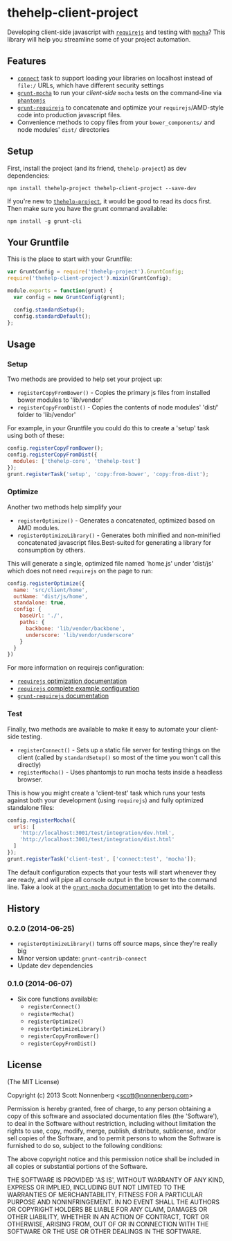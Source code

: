 # thehelp-client-project

Developing client-side javascript with [`requirejs`](http://requirejs.org/) and testing with [`mocha`](http://visionmedia.github.io/mocha/)? This library will help you streamline some of your project automation.

## Features

* [`connect`](https://github.com/gruntjs/grunt-contrib-connect) task to support loading your libraries on localhost instead of `file:/` URLs, which have different security settings
* [`grunt-mocha`](https://github.com/kmiyashiro/grunt-mocha) to run your _client-side_ `mocha` tests on the command-line via [`phantomjs`](http://phantomjs.org/)
* [`grunt-requirejs`](https://github.com/asciidisco/grunt-requirejs) to concatenate and optimize your `requirejs`/AMD-style code into production javascript files.
* Convenience methods to copy files from your `bower_components/` and node modules' `dist/` directories

## Setup

First, install the project (and its friend, `thehelp-project`) as dev dependencies:

```
npm install thehelp-project thehelp-client-project --save-dev
```

If you're new to [`thehelp-project`](https://github.com/thehelp/project), it would be good to read its docs first. Then make sure you have the grunt command available:

```
npm install -g grunt-cli
```

## Your Gruntfile

This is the place to start with your Gruntfile:

```javascript
var GruntConfig = require('thehelp-project').GruntConfig;
require('thehelp-client-project').mixin(GruntConfig);

module.exports = function(grunt) {
  var config = new GruntConfig(grunt);

  config.standardSetup();
  config.standardDefault();
};
```

## Usage

### Setup

Two methods are provided to help set your project up:

* `registerCopyFromBower()` - Copies the primary js files from installed bower modules to 'lib/vendor'
* `registerCopyFromDist()` - Copies the contents of node modules' 'dist/' folder to 'lib/vendor'

For example, in your Gruntfile you could do this to create a 'setup' task using both of these:

```javascript
config.registerCopyFromBower();
config.registerCopyFromDist({
  modules: ['thehelp-core', 'thehelp-test']
});
grunt.registerTask('setup', 'copy:from-bower', 'copy:from-dist');
```

### Optimize

Another two methods help simplify your

* `registerOptimize()` - Generates a concatenated, optimized based on AMD modules.
* `registerOptimizeLibrary()` - Generates both minified and non-minified concatenated javascript files.Best-suited for generating a library for consumption by others.

This will generate a single, optimized file named 'home.js' under 'dist/js' which does not need `requirejs` on the page to run:

```javascript
config.registerOptimize({
  name: 'src/client/home',
  outName: 'dist/js/home',
  standalone: true,
  config: {
    baseUrl: './',
    paths: {
      backbone: 'lib/vendor/backbone',
      underscore: 'lib/vendor/underscore'
    }
  }
})
```

For more information on requirejs configuration:

* [`requirejs` optimization documentation](http://requirejs.org/docs/optimization.html)
* [`requirejs` complete example configuration](https://github.com/jrburke/r.js/blob/master/build/example.build.js)
* [`grunt-requirejs` documentation](https://github.com/asciidisco/grunt-requirejs)

### Test

Finally, two methods are available to make it easy to automate your client-side testing.

* `registerConnect()` - Sets up a static file server for testing things on the client (called by `standardSetup()` so most of the time you won't call this directly)
* `registerMocha()` - Uses phantomjs to run mocha tests inside a headless browser.

This is how you might create a 'client-test' task which runs your tests against both your development (using `requirejs`) and fully optimized standalone files:

```javascript
config.registerMocha({
  urls: [
    'http://localhost:3001/test/integration/dev.html',
    'http://localhost:3001/test/integration/dist.html'
  ]
});
grunt.registerTask('client-test', ['connect:test', 'mocha']);
```

The default configuration expects that your tests will start whenever they are ready, and will pipe all console output in the browser to the command line. Take a look at the [`grunt-mocha` documentation](https://github.com/kmiyashiro/grunt-mocha) to get into the details.

## History

### 0.2.0 (2014-06-25)

* `registerOptimizeLibrary()` turns off source maps, since they're really big
* Minor version update: `grunt-contrib-connect`
* Update dev dependencies

### 0.1.0 (2014-06-07)

* Six core functions available:
  * `registerConnect()`
  * `registerMocha()`
  * `registerOptimize()`
  * `registerOptimizeLibrary()`
  * `registerCopyFromBower()`
  * `registerCopyFromDist()`

## License

(The MIT License)

Copyright (c) 2013 Scott Nonnenberg &lt;scott@nonnenberg.com&gt;

Permission is hereby granted, free of charge, to any person obtaining
a copy of this software and associated documentation files (the
'Software'), to deal in the Software without restriction, including
without limitation the rights to use, copy, modify, merge, publish,
distribute, sublicense, and/or sell copies of the Software, and to
permit persons to whom the Software is furnished to do so, subject to
the following conditions:

The above copyright notice and this permission notice shall be
included in all copies or substantial portions of the Software.

THE SOFTWARE IS PROVIDED 'AS IS', WITHOUT WARRANTY OF ANY KIND,
EXPRESS OR IMPLIED, INCLUDING BUT NOT LIMITED TO THE WARRANTIES OF
MERCHANTABILITY, FITNESS FOR A PARTICULAR PURPOSE AND NONINFRINGEMENT.
IN NO EVENT SHALL THE AUTHORS OR COPYRIGHT HOLDERS BE LIABLE FOR ANY
CLAIM, DAMAGES OR OTHER LIABILITY, WHETHER IN AN ACTION OF CONTRACT,
TORT OR OTHERWISE, ARISING FROM, OUT OF OR IN CONNECTION WITH THE
SOFTWARE OR THE USE OR OTHER DEALINGS IN THE SOFTWARE.
